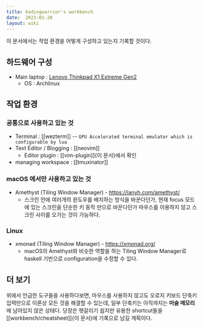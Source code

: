 ```yaml
---
title: kodingwarrior's workbench
date:  2023-01-20
layout: wiki
---
```


이 문서에서는 작업 환경을 어떻게 구성하고 있는지 기록할 것이다.


## 하드웨어 구성 

* Main laptop : [Lenovo Thinkpad X1 Extreme Gen2](https://wiki.archlinux.org/title/Lenovo_ThinkPad_X1_Extreme_(Gen_2))
  * OS : Archlinux

## 작업 환경

### 공통으로 사용하고 있는 것 

* Terminal : [[wezterm]] -- `GPU Accelerated terminal emulator which is configurable by lua`
* Text Editor / Blogging : [[neovim]]
  * Editor plugin : [[vim-plugin]]{이 문서}에서 확인
* managing workspace : [[tmuxinator]]

### macOS 에서만 사용하고 있는 것

* Amethyst (Tiling Window Manager) - https://ianyh.com/amethyst/
  * 스크린 안에 여러개의 윈도우를 배치하는 방식을 바꾼다던가, 현재 focus 모드에 있는 스크린을 단순한 키 동작 만으로 바꾼다던가 마우스를 이용하지 않고 스크린 사이를 오가는 것이 가능하다.

### Linux

* xmonad (Tiling Window Manager) - https://xmonad.org/
  * macOS의 Amethyst와 비슷한 역할을 하는 Tiling Window Manager로 haskell 기반으로 configuration을 수정할 수 있다.

## 더 보기

위에서 언급한 도구들을 사용하다보면, 마우스를 사용하지 않고도 오로지 키보드 단축키 입력만으로 이론상 모든 것을 해결할 수 있는데, 일부 단축키는 아직까지는 **머슬 메모리**에 남아있지 않은 상태다. 당장은 헷갈리기 쉽지만 유용한 shortcut들을 [[workbench/cheatsheet]]{이 문서}에 기록으로 남길 계획이다.
